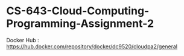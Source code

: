# CS-643-Cloud-Computing-Programming-Assignment-2


Docker Hub : https://hub.docker.com/repository/docker/dc9520/cloudpa2/general

